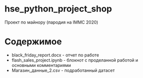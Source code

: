 # hse_python_project_shop
Проект по майнору (пародия на IMMC 2020)

# Содержимое 
- black_friday_report.docx - отчет по работе
- flash_sales_project.ipynb - блокнот с проделанной работой и основными комментариями
- Магазин_данные_2.csv - подработанный датасет
